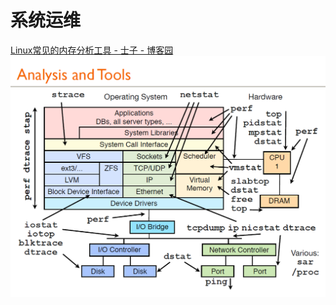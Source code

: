 
# 系统运维
[Linux常见的内存分析工具 - 士子 - 博客园](https://www.cnblogs.com/sjli-blog/p/15076966.html)<br />![](./../assets/1658283937808-30ca8ca9-7fcc-4a82-a9c4-f0c5852325df.png)
